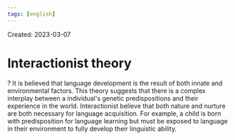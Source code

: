 ```yaml
---
tags: [english] 
---
```

Created: 2023-03-07

# Interactionist theory
?
It is believed that language development is the result of both innate and environmental factors. This theory suggests that there is a complex interplay between a individual's genetic predispositions and their experience in the world. Interactionist believe that both nature and nurture are both necessary for language acquisition.
For example, a child is born with predisposition for language learning but must be exposed to language in their environment to fully develop their linguistic ability.
